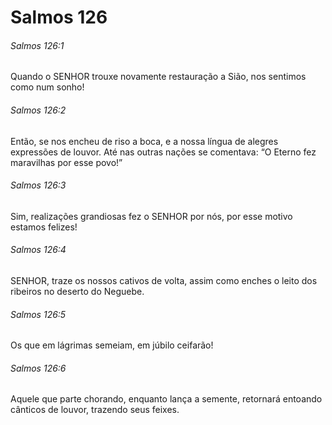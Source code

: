 # Salmos 126

###### Salmos 126:1

Quando o SENHOR trouxe novamente restauração a Sião, nos sentimos como num sonho!

###### Salmos 126:2

Então, se nos encheu de riso a boca, e a nossa língua de alegres expressões de louvor. Até nas outras nações se comentava: “O Eterno fez maravilhas por esse povo!”

###### Salmos 126:3

Sim, realizações grandiosas fez o SENHOR por nós, por esse motivo estamos felizes!

###### Salmos 126:4

SENHOR, traze os nossos cativos de volta, assim como enches o leito dos ribeiros no deserto do Neguebe.

###### Salmos 126:5

Os que em lágrimas semeiam, em júbilo ceifarão!

###### Salmos 126:6

Aquele que parte chorando, enquanto lança a semente, retornará entoando cânticos de louvor, trazendo seus feixes.

